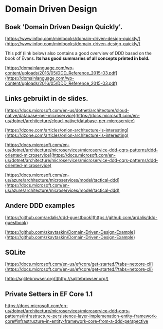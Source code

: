 # Domain Driven Design

## Boek 'Domain Driven Design Quickly'.

[https://www.infoq.com/minibooks/domain-driven-design-quickly/](https://www.infoq.com/minibooks/domain-driven-design-quickly/)

This pdf (link below) also contains a good overview of DDD based on the book of Evans. **Its has good summaries of all concepts printed in bold.**

[https://domainlanguage.com/wp-content/uploads/2016/05/DDD_Reference_2015-03.pdf](https://domainlanguage.com/wp-content/uploads/2016/05/DDD_Reference_2015-03.pdf)

## Links gebruikt in de slides.

[https://docs.microsoft.com/en-us/dotnet/architecture/cloud-native/database-per-microservice](https://docs.microsoft.com/en-us/dotnet/architecture/cloud-native/database-per-microservice)

[https://dzone.com/articles/onion-architecture-is-interesting](https://dzone.com/articles/onion-architecture-is-interesting)

[https://docs.microsoft.com/en-us/dotnet/architecture/microservices/microservice-ddd-cqrs-patterns/ddd-oriented-microservice](https://docs.microsoft.com/en-us/dotnet/architecture/microservices/microservice-ddd-cqrs-patterns/ddd-oriented-microservice)

[https://docs.microsoft.com/en-us/azure/architecture/microservices/model/tactical-ddd](https://docs.microsoft.com/en-us/azure/architecture/microservices/model/tactical-ddd)



## Andere DDD examples
[https://github.com/ardalis/ddd-guestbook](https://github.com/ardalis/ddd-guestbook)

[https://github.com/zkavtaskin/Domain-Driven-Design-Example](https://github.com/zkavtaskin/Domain-Driven-Design-Example)

## SQLite

[https://docs.microsoft.com/en-us/ef/core/get-started/?tabs=netcore-cli](https://docs.microsoft.com/en-us/ef/core/get-started/?tabs=netcore-cli)

[http://sqlitebrowser.org/](http://sqlitebrowser.org/)

## Private Setters in EF Core 1.1

https://docs.microsoft.com/en-us/dotnet/architecture/microservices/microservice-ddd-cqrs-patterns/infrastructure-persistence-layer-implemenation-entity-framework-core#infrastructure-in-entity-framework-core-from-a-ddd-perspective

<!--stackedit_data:
eyJoaXN0b3J5IjpbMTk1ODY4NzA0OV19
-->